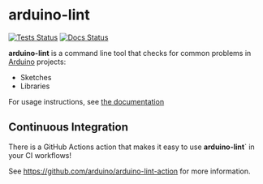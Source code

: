 # arduino-lint

[![Tests Status](https://github.com/arduino/arduino-lint/workflows/Run%20tests/badge.svg)](https://github.com/arduino/arduino-lint/actions?workflow=Run+tests)
[![Docs Status](https://github.com/arduino/arduino-lint/workflows/Publish%20documentation/badge.svg)](https://github.com/arduino/arduino-lint/actions?workflow=Publish+documentation)

**arduino-lint** is a command line tool that checks for common problems in [Arduino](https://www.arduino.cc/) projects:

- Sketches
- Libraries

For usage instructions, see [the documentation](https://arduino.github.io/arduino-lint/latest/)

## Continuous Integration

There is a GitHub Actions action that makes it easy to use **arduino-lint**` in your CI workflows!

See https://github.com/arduino/arduino-lint-action for more information.
